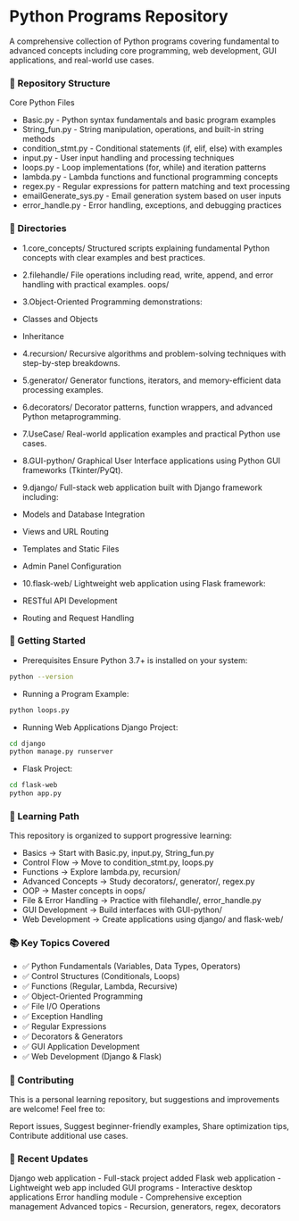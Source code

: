 # Python Programs Repository
A comprehensive collection of Python programs covering fundamental to advanced concepts including core programming, web development, GUI applications, and real-world use cases.

### 📂 Repository Structure
Core Python Files

- Basic.py - Python syntax fundamentals and basic program examples
- String_fun.py - String manipulation, operations, and built-in string methods
- condition_stmt.py - Conditional statements (if, elif, else) with examples
- input.py - User input handling and processing techniques
- loops.py - Loop implementations (for, while) and iteration patterns
- lambda.py - Lambda functions and functional programming concepts
- regex.py - Regular expressions for pattern matching and text processing
- emailGenerate_sys.py - Email generation system based on user inputs
- error_handle.py - Error handling, exceptions, and debugging practices

### 📁 Directories
- 1.core_concepts/
Structured scripts explaining fundamental Python concepts with clear examples and best practices.
- 2.filehandle/
File operations including read, write, append, and error handling with practical examples.
oops/
- 3.Object-Oriented Programming demonstrations:

- Classes and Objects
- Inheritance
- 4.recursion/
Recursive algorithms and problem-solving techniques with step-by-step breakdowns.
- 5.generator/
Generator functions, iterators, and memory-efficient data processing examples.
- 6.decorators/
Decorator patterns, function wrappers, and advanced Python metaprogramming.
- 7.UseCase/
Real-world application examples and practical Python use cases.
- 8.GUI-python/
Graphical User Interface applications using Python GUI frameworks (Tkinter/PyQt).
- 9.django/
Full-stack web application built with Django framework including:

- Models and Database Integration
- Views and URL Routing
- Templates and Static Files
- Admin Panel Configuration

- 10.flask-web/
Lightweight web application using Flask framework:

- RESTful API Development
- Routing and Request Handling


### 🚀 Getting Started
- Prerequisites
Ensure Python 3.7+ is installed on your system:
```bash
python --version
```
- Running a Program
Example:
```bash
python loops.py
```
- Running Web Applications
Django Project:
```bash
cd django
python manage.py runserver
```
- Flask Project:
```bash
cd flask-web
python app.py
```

### 🎯 Learning Path
This repository is organized to support progressive learning:

- Basics → Start with Basic.py, input.py, String_fun.py
- Control Flow → Move to condition_stmt.py, loops.py
- Functions → Explore lambda.py, recursion/
- Advanced Concepts → Study decorators/, generator/, regex.py
- OOP → Master concepts in oops/
- File & Error Handling → Practice with filehandle/, error_handle.py
- GUI Development → Build interfaces with GUI-python/
- Web Development → Create applications using django/ and flask-web/


### 📚 Key Topics Covered

- ✅ Python Fundamentals (Variables, Data Types, Operators)
- ✅ Control Structures (Conditionals, Loops)
- ✅ Functions (Regular, Lambda, Recursive)
- ✅ Object-Oriented Programming
- ✅ File I/O Operations
- ✅ Exception Handling
- ✅ Regular Expressions
- ✅ Decorators & Generators
- ✅ GUI Application Development
- ✅ Web Development (Django & Flask)


### 🤝 Contributing
This is a personal learning repository, but suggestions and improvements are welcome! Feel free to:

Report issues,
Suggest beginner-friendly examples,
Share optimization tips,
Contribute additional use cases.


### 📝 Recent Updates

Django web application - Full-stack project added
Flask web application - Lightweight web app included
GUI programs - Interactive desktop applications
Error handling module - Comprehensive exception management
Advanced topics - Recursion, generators, regex, decorators
